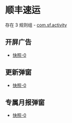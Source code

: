 # 顺丰速运

存在 3 规则组 - [com.sf.activity](/src/apps/com.sf.activity.ts)

## 开屏广告

- [快照-0](https://gkd-kit.gitee.io/import/12642434)

## 更新弹窗

- [快照-0](https://gkd-kit.gitee.io/import/12642445)

## 专属月报弹窗

- [快照-0](https://gkd-kit.gitee.io/import/12642441)
